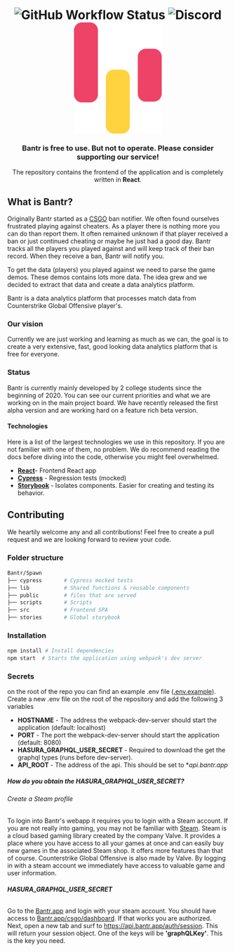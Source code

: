 <h1 align="center">
  <img alt="GitHub Workflow Status" src="https://img.shields.io/github/workflow/status/Bantr/Koyi/Node.js%20CI">
 <img alt="Discord" src="https://img.shields.io/discord/626436103573864448?label=Discord">
  <br/>
  <a href="https://bantr.app">
    <img src="https://github.com/Bantr/Spawn/blob/master/public/static/assets/icon/4x/color-combo-2%404x.png" align="center" alt="Bantr" width="200"/>
  </a>
</h1>

<h3 align="center">Bantr is free to use. But not to operate. Please consider supporting our service!</h3>
<p align="center">The repository contains the frontend of the application and is completely written in <strong>React</strong>.</p>

## What is Bantr?
Originally Bantr started as a [CSGO](https://store.steampowered.com/app/730/CounterStrike_Global_Offensive/) ban notifier. We often found ourselves frustrated playing against cheaters. As a player there is nothing more you can do than report them. It often remained unknown if that player received a ban or just continued cheating or maybe he just had a good day. Bantr tracks all the players you played against and will keep track of their ban record. When they receive a ban, Bantr will notify you.

To get the data (players) you played against we need to parse the game demos. These demos contains lots more data. The idea grew and we decided to extract that data and create a data analytics platform. 

Bantr is a data analytics platform that processes match data from Counterstrike Global Offensive player's. 
### Our vision
Currently we are just working and learning as much as we can, the goal is to create a very extensive, fast, good looking data analytics platform that is free for everyone. 

### Status
Bantr is currently mainly developed by 2 college students since the beginning of 2020. You can see our current priorities and what we are working on in the main project board. We have recently released the first alpha version and are working hard on a feature rich beta version.

#### Technologies
Here is a list of the largest technologies we use in this repository. If you are not familier with one of them, no problem. We do recommend reading the docs before diving into the code, otherwise you might feel overwhelmed.

- [**React**](https://reactjs.org/)- Frontend React app
- [**Cypress**](https://www.cypress.io/) - Regression tests (mocked)
- [**Storybook**](https://storybook.js.org/) - Isolates components. Easier for creating and testing its behavior.

## Contributing
We heartily welcome any and all contributions! Feel free to create a pull request and we are looking forward to review your code.

### Folder structure
```sh
Bantr/Spawn
├── cypress       # Cypress mocked tests
├── lib           # Shared functions & reusable components
├── public        # files that are served 
├── scripts       # Scripts 
├── src           # Frontend SPA
├── stories       # Global storybook
```

### Installation
```sh
npm install # Install dependencies
npm start  # Starts the application using webpack's dev server
```

### Secrets
on the root of the repo you can find an example .env file ([.env.example](https://github.com/Bantr/Spawn/blob/master/.env.example)). Create a new .env file on the root of the repository and add the following 3 variables
- **HOSTNAME** - The address the webpack-dev-server should start the application (default: localhost)
- **PORT** - The port the webpack-dev-server should start the application (default: 8080)
- **HASURA_GRAPHQL_USER_SECRET** - Required to download the get the graphql types (runs before dev-server).
- **API_ROOT** - The address of the api. This should be set to **api.bantr.app*

##### How do you obtain the **HASURA_GRAPHQL_USER_SECRET**? 
###### Create a Steam profile
To login into Bantr's webapp it requires you to login with a Steam account. If you are not really into gaming, you may not be familiar with [Steam](https://store.steampowered.com/). Steam is a cloud based gaming library created by the company Valve. It provides a place where you have access to all your games at once and can easily buy new games in the associated Steam shop. It offers more features than that of course. Counterstrike Global Offensive is also made by Valve. By logging in with a steam account we immediately have access to valuable game and user information. 

###### **HASURA_GRAPHQL_USER_SECRET**
Go to the [Bantr.app](https://bantr.app) and login with your steam account. You should have access to [Bantr.app/csgo/dashboard](https://bantr.app/csgo/dashboard).
If that works you are authorized. Next, open a new tab and surf to https://api.bantr.app/auth/session. This will return your session object. One of the keys will be **'graphQLKey'**. This is the key you need.

